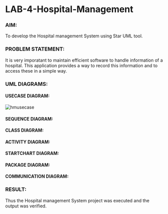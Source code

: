 # LAB-4-Hospital-Management
### AIM:
To develop the Hospital management System using Star UML tool.
### PROBLEM STATEMENT:
It is very imporatant to maintain efficient software to handle information of a hospital.
This application provides a way to record this information and to access these in a simple way.

### UML DIAGRAMS:
#### USECASE DIAGRAM:
![hmusecase](https://github.com/JananiSoundararajan/LAB-4-Hospital-Management/assets/119477549/56e79e17-0963-430f-9cec-f685f478a2dc)
#### SEQUENCE DIAGRAM:

#### CLASS DIAGRAM:

#### ACTIVITY DIAGRAM:

#### STARTCHART DIAGRAM:

#### PACKAGE DIAGRAM:

#### COMMUNICATION DIAGRAM:

### RESULT:
Thus the Hospital management System project was executed and the output was verified.
